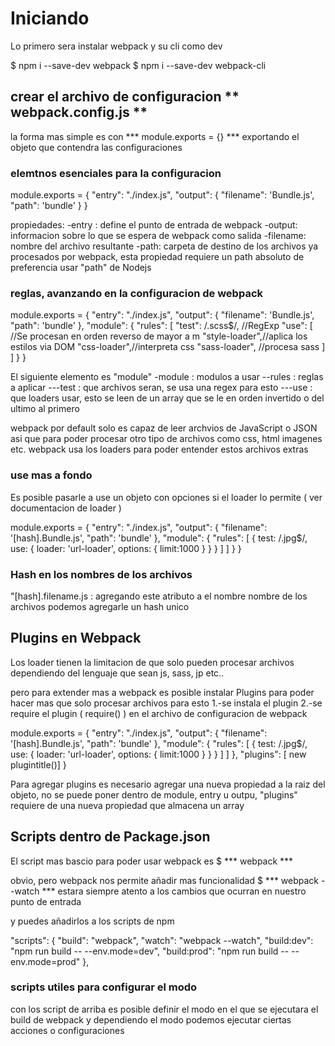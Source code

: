 # Iniciando

Lo primero sera instalar webpack y su cli como dev

$ npm i --save-dev webpack
$ npm i --save-dev webpack-cli

## crear el archivo de configuracion ** webpack.config.js **

la forma mas simple es con *** module.exports = {} ***
exportando el objeto que contendra las configuraciones

### elemtnos esenciales para la configuracion
module.exports = {
    "entry": "./index.js",
    "output": {
        "filename": 'Bundle.js',
        "path": 'bundle'
    }
}

propiedades:
-entry : define el punto de entrada de webpack
-output: informacion sobre lo que se espera de webpack como
         salida
   -filename: nombre del archivo resultante
   -path: carpeta de destino de los archivos ya procesados
    por webpack, esta propiedad requiere un path absoluto
    de preferencia usar "path" de Nodejs

### reglas, avanzando en la configuracion de webpack

module.exports = {
    "entry": "./index.js",
    "output": {
        "filename": 'Bundle.js',
        "path": 'bundle'
    },
    "module": {
        "rules": [
            "test": /\.scss$/, //RegExp
            "use": [
                //Se procesan en orden reverso de mayor a m
                "style-loader",//aplica los estilos via DOM
                "css-loader",//interpreta css 
                "sass-loader", //procesa sass
            ]
        ]
    }
}

El siguiente elemento es "module"
-module : modulos a usar
--rules : reglas a aplicar
---test : que archivos seran, se usa una regex para esto
---use  : que loaders usar, esto se leen de un array que se
le en orden invertido o del ultimo al primero

webpack por default solo es capaz de leer archvios de 
JavaScript o JSON asi que para poder procesar otro
tipo de archivos como css, html imagenes etc.
webpack usa los loaders para poder entender estos archivos
extras

### use mas a fondo

Es posible pasarle a use un objeto con opciones
si el loader lo permite ( ver documentacion de loader )

module.exports = {
    "entry": "./index.js",
    "output": {
        "filename": '[hash].Bundle.js',
        "path": 'bundle'
    },
    "module": {
        "rules": [
            {
                test: /\.jpg$/,
                use: {
                    loader: 'url-loader',
                    options: {
                        limit:1000
                    }
                }
            }
        ]
        ]
    }
}

### Hash en los nombres de los archivos
"[hash].filename.js : agregando este atributo a el nombre
nombre de los archivos podemos agregarle un hash unico

## Plugins en Webpack

Los loader tienen la limitacion de que solo pueden
procesar archivos dependiendo del lenguaje que sean
js, sass, jp etc..

pero para extender mas a webpack es posible instalar
Plugins para poder hacer mas que solo procesar archivos
para esto
1.-se instala el plugin
2.-se require el plugin ( require() ) en el archivo
de configuracion de webpack

module.exports = {
    "entry": "./index.js",
    "output": {
        "filename": '[hash].Bundle.js',
        "path": 'bundle'
    },
    "module": {
        "rules": [
            {
                test: /\.jpg$/,
                use: {
                    loader: 'url-loader',
                    options: {
                        limit:1000
                    }
                }
            }
        ]
        ]
    },
    "plugins": [ new plugintitle()]
}

Para agregar plugins es necesario agregar una nueva
propiedad a la raiz del objeto, no se puede poner
dentro de module, entry u outpu, "plugins" requiere
de una nueva propiedad que almacena un array

## Scripts dentro de Package.json

El script mas bascio para poder usar webpack es
$ *** webpack ***

obvio, pero webpack nos permite añadir mas funcionalidad
$ *** webpack --watch ***
estara siempre atento a los cambios que ocurran en nuestro
punto de entrada

y puedes añadirlos a los scripts de npm

"scripts": {
    "build": "webpack",
    "watch": "webpack --watch",
    "build:dev": "npm run build -- --env.mode=dev",
    "build:prod": "npm run build -- --env.mode=prod"
  },

### scripts utiles para configurar el modo
con los script de arriba es posible definir el modo en el 
que se ejecutara el build de webpack
y dependiendo el modo podemos ejecutar ciertas acciones o
configuraciones